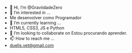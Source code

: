 - 👋 Hi, I’m @GraviidadeZero
- 👀 I’m interested in ...
- Me desenvolver como Programador
- 🌱 I’m currently learning ...
- HTML5, CSS3, JS e Python
- 💞️ I’m looking to collaborate on 
Estou procurando aprender.
- 📫 How to reach me ...
- duelis.vet@gmail.com

<!---
GraviidadeZero/GraviidadeZero is a ✨ special ✨ repository because its `README.md` (this file) appears on your GitHub profile.
You can click the Preview link to take a look at your changes.
--->
